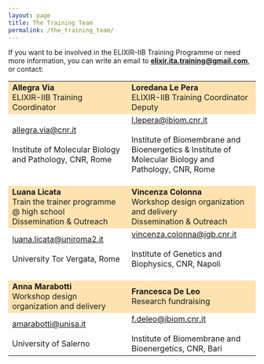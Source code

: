 ```yaml
---
layout: page
title: The Training Team
permalink: /the_training_team/
---
```


If you want to be involved in the ELIXIR-IIB Training Programme or need more information, you can write an email to **<elixir.ita.training@gmail.com>**, or contact:

<table border="0" width="740">
 <tr style="background-color:rgba(255,165,0,0.3)">
   <td width="300">
   <b>Allegra Via</b><br>
	ELIXIR-IIB Training Coordinator<br>
	</td>
	<td width="300" >  
   <b>Loredana Le Pera</b><br>
	ELIXIR-IIB Training Coordinator Deputy
	</td>
	</tr>
	<tr>
	<td width="300">
	<a href="mailto:allegra.via@cnr.it">allegra.via@cnr.it</a><br><br>
	Institute of Molecular Biology and Pathology, CNR, Rome<br>
   </td>
   <td width="300">
	<a href="mailto:l.lepera@ibiom.cnr.it">l.lepera@ibiom.cnr.it</a><br><br>
	Institute of Biomembrane and Bioenergetics & 	Institute of Molecular Biology and Pathology, 	CNR, Rome
   </td>
   </tr>
   <tr height="20"></tr>
   <tr style="background-color:rgba(255,165,0,0.3)">
   <td width="300">
   <b>Luana Licata</b><br>
   Train the trainer programme @ high school<br>
   Dissemination & Outreach
   </td>
   </td>
   <td width="300">
   <b>Vincenza Colonna</b><br>
   Workshop design organization and delivery<br>
	Dissemination & Outreach
   </td>
   <tr>
   <td width="300">
	<a href="mailto:luana.licata@uniroma2.it">luana.licata@uniroma2.it</a><br><br>
	University Tor Vergata, Rome
	</td>
   <td>	
	<a href="mailto:vincenza.colonna@igb.cnr.it">vincenza.colonna@igb.cnr.it</a><br><br>
	Institute of Genetics and Biophysics, CNR, Napoli
   </td>
    </tr>
    <tr height="20"></tr>
    <tr style="background-color:rgba(255,165,0,0.3)">
   <td width="300">
   <b>Anna Marabotti</b><br>
   Workshop design organization and delivery
   </td>
   <td width="300">
   <b>Francesca De Leo</b><br>
	Research fundraising
	</td>
	</tr>
	<tr>
	<td width="300">
	<a href="mailto:amarabotti@unisa.it">amarabotti@unisa.it</a><br><br>
	University of Salerno
   </td>
   <td width="300">
	<a href="mailto:f.deleo@ibiom.cnr.it">f.deleo@ibiom.cnr.it</a><br><br>
	Institute of Biomembrane and Bioenergetics, CNR, Bari
	</td>
   </tr>
    </table>